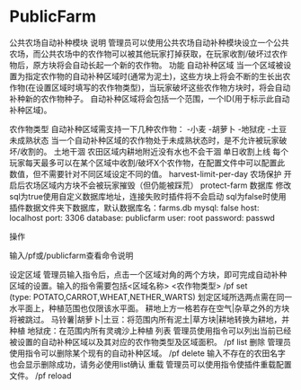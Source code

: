 # PublicFarm
公共农场自动补种模块
说明
	管理员可以使用公共农场自动补种模块设立一个公共农场，而公共农场中的农作物可以被其他玩家打掉获取，在玩家收割/破坏过农作物后，原方块将会自动长起一个新的农作物。
功能
自动补种区域
	当一个区域被设置为指定农作物的自动补种区域时(通常为泥土)，这些方块上将会不断的生长出农作物(在设置区域时填写的农作物类型)，当玩家破坏这些农作物方块时，将会自动补种新的农作物种子。
	自动补种区域将会包括一个范围，一个ID(用于标示此自动补种区域)。

农作物类型
	自动补种区域需支持一下几种农作物：
	-小麦
	-胡萝卜
	-地狱疣
	-土豆
未成熟状态
	当一个自动补种区域的农作物处于未成熟状态时，是不允许被玩家破坏/收割的。
	土地干涸
	农田区域内耕地附近没有水也不会干涸
单日收割上线
	每个玩家每天最多可以在某个区域中收割/破坏X个农作物，在配置文件中可以配置此数值，但不需要针对不同区域设定不同的值。
	harvest-limit-per-day
	农场保护
	开启后农场区域内方块不会被玩家摧毁（但仍能被踩荒）
	protect-farm
	数据库
	修改sql为true使用自定义数据库地址，连接失败时插件将不会启动
	sql为false时使用插件数据文件夹下数据库，默认数据库名：farms.db
    mysql: false
    host: localhost
    port: 3306
    database: publicfarm
    user: root
    password: passwd


操作

输入/pf或/publicfarm查看命令说明

设定区域 
	管理员输入指令后，点击一个区域对角的两个方块，即可完成自动补种区域的设置。输入的指令需要包括<区域名称> <农作物类型>
  /pf set <name> <type>  
  (type: POTATO,CARROT,WHEAT,NETHER_WARTS)
	划定区域所选两点需在同一水平面上，种植范围也仅限该水平面。
	耕地上方一格若存在空气|杂草之外的方块将被跳过。
	马铃薯|胡萝卜|土豆：将范围内所有泥土|草方块|耕地转换为耕地，并种植
	地狱疣：在范围内所有灵魂沙上种植
列表
	管理员使用指令可以列出当前已经被设置的自动补种区域以及其对应的农作物类型及区域面积。
	/pf list
删除
	管理员使用指令可以删除某个现有的自动补种区域。
	/pf delete <name>
	输入不存在的农田名字也会显示删除成功，请务必使用list确认
重载
	管理员可以使用指令使插件重载配置文件。
	/pf reload
